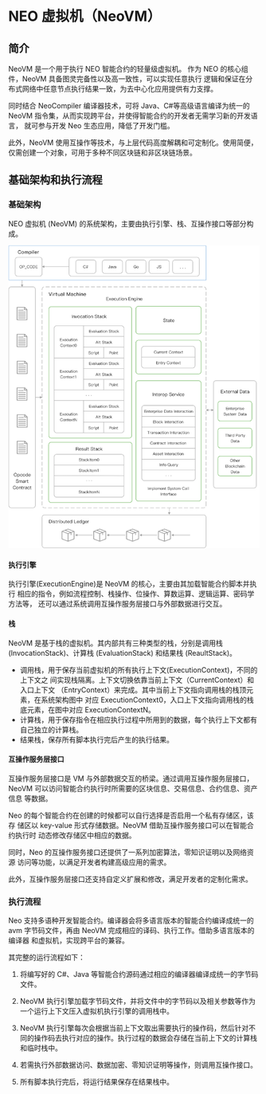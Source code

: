 # NEO 虚拟机（NeoVM）

## 简介 

NeoVM 是一个用于执行 NEO 智能合约的轻量级虚拟机。 作为 NEO 的核心组件，NeoVM 具备图灵完备性以及高一致性，可以实现任意执行 逻辑和保证在分布式网络中任意节点执行结果一致，为去中心化应用提供有力支撑。 

同时结合 NeoCompiler 编译器技术，可将 Java、C#等高级语言编译为统一的 NeoVM 指令集，从而实现跨平台，并使得智能合约的开发者无需学习新的开发语言， 就可参与开发 Neo 生态应用，降低了开发门槛。 

此外，NeoVM 使用互操作等技术，与上层代码高度解耦和可定制化。使用简便， 仅需创建一个对象，可用于多种不同区块链和非区块链场景。 

## 基础架构和执行流程 

### 基础架构 

NEO 虚拟机 (NeoVM) 的系统架构，主要由执行引擎、栈、互操作接口等部分构成。 

![](../assets/neovm.png)

#### 执行引擎

执行引擎(ExecutionEngine)是 NeoVM 的核心，主要由其加载智能合约脚本并执行 相应的指令，例如流程控制、栈操作、位操作、算数运算、逻辑运算、密码学方法等， 还可以通过系统调用互操作服务层接口与外部数据进行交互。 

#### 栈 

NeoVM 是基于栈的虚拟机。其内部共有三种类型的栈，分别是调用栈 (InvocationStack)、计算栈 (EvaluationStack) 和结果栈 (ReaultStack)。 

- 调用栈，用于保存当前虚拟机的所有执行上下文(ExecutionContext)，不同的上下文之 间实现栈隔离。上下文切换依靠当前上下文（CurrentContext）和入口上下文 （EntryContext）来完成。其中当前上下文指向调用栈的栈顶元素，在系统架构图中 对应 ExecutionContext0，入口上下文指向调用栈的栈底元素，在图中对应 ExecutionContextN。 
- 计算栈，用于保存指令在相应执行过程中所用到的数据，每个执行上下文都有自己独立的计算栈。  
- 结果栈，保存所有脚本执行完后产生的执行结果。 

#### 互操作服务层接口 

互操作服务层接口是 VM 与外部数据交互的桥梁。通过调用互操作服务层接口， NeoVM 可以访问智能合约执行时所需要的区块信息、交易信息、合约信息、资产信息 等数据。 

Neo 的每个智能合约在创建的时候都可以自行选择是否启用一个私有存储区，该存 储区以 key-value 形式存储数据。NeoVM 借助互操作服务接口可以在智能合约执行时 动态修改存储区中相应的数据。 

同时，Neo 的互操作服务接口还提供了一系列加密算法，零知识证明以及网络资源 访问等功能，以满足开发者构建高级应用的需求。 

此外，互操作服务层接口还支持自定义扩展和修改，满足开发者的定制化需求。  

### 执行流程 

Neo 支持多语种开发智能合约。编译器会将多语言版本的智能合约编译成统一的 avm 字节码文件，再由 NeoVM 完成相应的译码、执行工作。借助多语言版本的编译器 和虚拟机，实现跨平台的兼容。 

其完整的运行流程如下： 

1. 将编写好的 C#、Java 等智能合约源码通过相应的编译器编译成统一的字节码文件。

2. NeoVM 执行引擎加载字节码文件，并将文件中的字节码以及相关参数等作为一个运行上下文压入虚拟机执行引擎的调用栈中。 
3. NeoVM 执行引擎每次会根据当前上下文取出需要执行的操作码，然后针对不同的操作码去执行对应的操作。执行过程的数据会存储在当前上下文的计算栈和临时栈中。

4. 若需执行外部数据访问、数据加密、零知识证明等操作，则调用互操作接口。 
5. 所有脚本执行完后，将运行结果保存在结果栈中。 